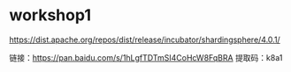# workshop1


https://dist.apache.org/repos/dist/release/incubator/shardingsphere/4.0.1/



链接：https://pan.baidu.com/s/1hLgfTDTmSI4CoHcW8FqBRA 
提取码：k8a1 
